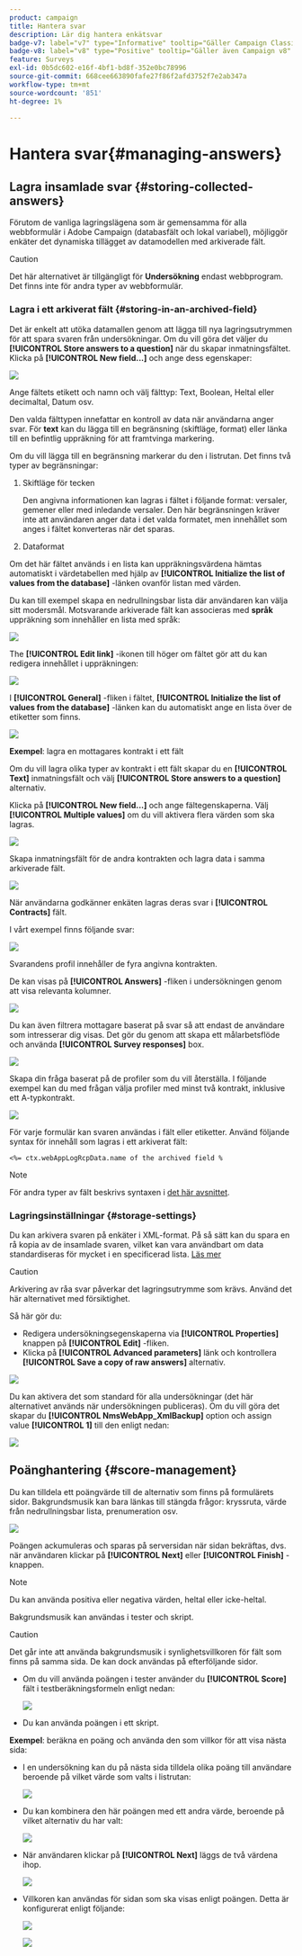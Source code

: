 ```yaml
---
product: campaign
title: Hantera svar
description: Lär dig hantera enkätsvar
badge-v7: label="v7" type="Informative" tooltip="Gäller Campaign Classic v7"
badge-v8: label="v8" type="Positive" tooltip="Gäller även Campaign v8"
feature: Surveys
exl-id: 0b5dc602-e16f-4bf1-bd8f-352e0bc78996
source-git-commit: 668cee663890fafe27f86f2afd3752f7e2ab347a
workflow-type: tm+mt
source-wordcount: '851'
ht-degree: 1%

---
```


# Hantera svar{#managing-answers}



## Lagra insamlade svar {#storing-collected-answers}

Förutom de vanliga lagringslägena som är gemensamma för alla webbformulär i Adobe Campaign (databasfält och lokal variabel), möjliggör enkäter det dynamiska tillägget av datamodellen med arkiverade fält.

>[!CAUTION]
>
>Det här alternativet är tillgängligt för **Undersökning** endast webbprogram. Det finns inte för andra typer av webbformulär.

### Lagra i ett arkiverat fält {#storing-in-an-archived-field}

Det är enkelt att utöka datamallen genom att lägga till nya lagringsutrymmen för att spara svaren från undersökningar. Om du vill göra det väljer du **[!UICONTROL Store answers to a question]** när du skapar inmatningsfältet. Klicka på **[!UICONTROL New field...]** och ange dess egenskaper:

![](assets/s_ncs_admin_survey_new_space.png)

Ange fältets etikett och namn och välj fälttyp: Text, Boolean, Heltal eller decimaltal, Datum osv.

Den valda fälttypen innefattar en kontroll av data när användarna anger svar. För **text** kan du lägga till en begränsning (skiftläge, format) eller länka till en befintlig uppräkning för att framtvinga markering.

Om du vill lägga till en begränsning markerar du den i listrutan. Det finns två typer av begränsningar:

1. Skiftläge för tecken

   Den angivna informationen kan lagras i fältet i följande format: versaler, gemener eller med inledande versaler. Den här begränsningen kräver inte att användaren anger data i det valda formatet, men innehållet som anges i fältet konverteras när det sparas.

1. Dataformat

Om det här fältet används i en lista kan uppräkningsvärdena hämtas automatiskt i värdetabellen med hjälp av **[!UICONTROL Initialize the list of values from the database]** -länken ovanför listan med värden.

Du kan till exempel skapa en nedrullningsbar lista där användaren kan välja sitt modersmål. Motsvarande arkiverade fält kan associeras med **språk** uppräkning som innehåller en lista med språk:

![](assets/s_ncs_admin_survey_database_values_2b.png)

The **[!UICONTROL Edit link]** -ikonen till höger om fältet gör att du kan redigera innehållet i uppräkningen:

![](assets/s_ncs_admin_survey_database_values_2c.png)

I **[!UICONTROL General]** -fliken i fältet, **[!UICONTROL Initialize the list of values from the database]** -länken kan du automatiskt ange en lista över de etiketter som finns.

![](assets/s_ncs_admin_survey_database_values_2.png)

**Exempel**: lagra en mottagares kontrakt i ett fält

Om du vill lagra olika typer av kontrakt i ett fält skapar du en **[!UICONTROL Text]** inmatningsfält och välj **[!UICONTROL Store answers to a question]** alternativ.

Klicka på **[!UICONTROL New field...]** och ange fältegenskaperna. Välj **[!UICONTROL Multiple values]** om du vill aktivera flera värden som ska lagras.

![](assets/s_ncs_admin_survey_storage_multi_ex1.png)

Skapa inmatningsfält för de andra kontrakten och lagra data i samma arkiverade fält.

![](assets/s_ncs_admin_survey_storage_multi_ex2.png)

När användarna godkänner enkäten lagras deras svar i **[!UICONTROL Contracts]** fält.

I vårt exempel finns följande svar:

![](assets/s_ncs_admin_survey_storage_multi_ex3.png)

Svarandens profil innehåller de fyra angivna kontrakten.

De kan visas på **[!UICONTROL Answers]** -fliken i undersökningen genom att visa relevanta kolumner.

![](assets/s_ncs_admin_survey_storage_multi_ex4.png)

Du kan även filtrera mottagare baserat på svar så att endast de användare som intresserar dig visas. Det gör du genom att skapa ett målarbetsflöde och använda **[!UICONTROL Survey responses]** box.

![](assets/s_ncs_admin_survey_read_responses_wf.png)

Skapa din fråga baserat på de profiler som du vill återställa. I följande exempel kan du med frågan välja profiler med minst två kontrakt, inklusive ett A-typkontrakt.

![](assets/s_ncs_admin_survey_read_responses_edit.png)

För varje formulär kan svaren användas i fält eller etiketter. Använd följande syntax för innehåll som lagras i ett arkiverat fält:

```
<%= ctx.webAppLogRcpData.name of the archived field %
```

>[!NOTE]
>
>För andra typer av fält beskrivs syntaxen i [det här avsnittet](../../platform/using/about-queries-in-campaign.md).

### Lagringsinställningar {#storage-settings}

Du kan arkivera svaren på enkäter i XML-format. På så sätt kan du spara en rå kopia av de insamlade svaren, vilket kan vara användbart om data standardiseras för mycket i en specificerad lista. [Läs mer](../../surveys/using/publish-track-and-use-collected-data.md#standardizing-data)

>[!CAUTION]
>
>Arkivering av råa svar påverkar det lagringsutrymme som krävs. Använd det här alternativet med försiktighet.

Så här gör du:

* Redigera undersökningsegenskaperna via **[!UICONTROL Properties]** knappen på **[!UICONTROL Edit]** -fliken.
* Klicka på **[!UICONTROL Advanced parameters]** länk och kontrollera **[!UICONTROL Save a copy of raw answers]** alternativ.

![](assets/s_ncs_admin_survey_xml_archive_option.png)

Du kan aktivera det som standard för alla undersökningar (det här alternativet används när undersökningen publiceras). Om du vill göra det skapar du **[!UICONTROL NmsWebApp_XmlBackup]** option och assign value **[!UICONTROL 1]** till den enligt nedan:

![](assets/s_ncs_admin_survey_xml_global_option.png)

## Poänghantering {#score-management}

Du kan tilldela ett poängvärde till de alternativ som finns på formulärets sidor. Bakgrundsmusik kan bara länkas till stängda frågor: kryssruta, värde från nedrullningsbar lista, prenumeration osv.

![](assets/s_ncs_admin_survey_score_create.png)

Poängen ackumuleras och sparas på serversidan när sidan bekräftas, dvs. när användaren klickar på **[!UICONTROL Next]** eller **[!UICONTROL Finish]** -knappen.

>[!NOTE]
>
>Du kan använda positiva eller negativa värden, heltal eller icke-heltal.

Bakgrundsmusik kan användas i tester och skript.

>[!CAUTION]
>
>Det går inte att använda bakgrundsmusik i synlighetsvillkoren för fält som finns på samma sida. De kan dock användas på efterföljande sidor.

* Om du vill använda poängen i tester använder du **[!UICONTROL Score]** fält i testberäkningsformeln enligt nedan:

  ![](assets/s_ncs_admin_survey_score_in_a_test.png)

* Du kan använda poängen i ett skript.

**Exempel**: beräkna en poäng och använda den som villkor för att visa nästa sida:

* I en undersökning kan du på nästa sida tilldela olika poäng till användare beroende på vilket värde som valts i listrutan:

  ![](assets/s_ncs_admin_survey_score_exa.png)

* Du kan kombinera den här poängen med ett andra värde, beroende på vilket alternativ du har valt:

  ![](assets/s_ncs_admin_survey_score_exb.png)

* När användaren klickar på **[!UICONTROL Next]** läggs de två värdena ihop.

  ![](assets/s_ncs_admin_survey_score_exe.png)

* Villkoren kan användas för sidan som ska visas enligt poängen. Detta är konfigurerat enligt följande:

  ![](assets/s_ncs_admin_survey_score_exd.png)

  ![](assets/s_ncs_admin_survey_score_exg.png)
